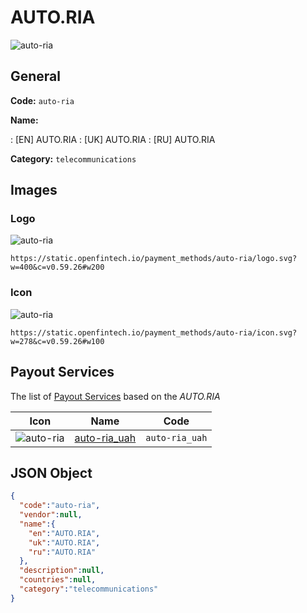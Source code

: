 
# AUTO.RIA 
![auto-ria](https://static.openfintech.io/payment_methods/auto-ria/logo.svg?w=400&c=v0.59.26#w200)  

## General 
**Code:** `auto-ria` 
 
**Name:** 
 
:	[EN] AUTO.RIA 
:	[UK] AUTO.RIA 
:	[RU] AUTO.RIA 
 
**Category:** `telecommunications` 
 

## Images 

### Logo 
![auto-ria](https://static.openfintech.io/payment_methods/auto-ria/logo.svg?w=400&c=v0.59.26#w200)  

```
https://static.openfintech.io/payment_methods/auto-ria/logo.svg?w=400&c=v0.59.26#w200
```  

### Icon 
![auto-ria](https://static.openfintech.io/payment_methods/auto-ria/icon.svg?w=278&c=v0.59.26#w100)  

```
https://static.openfintech.io/payment_methods/auto-ria/icon.svg?w=278&c=v0.59.26#w100
```  

## Payout Services 
 
The list of [Payout Services](/payout-services/) based on the _AUTO.RIA_ 

|Icon|Name|Code| 
|:---:|:---:|:---:| 
|![auto-ria](https://static.openfintech.io/payout_methods/auto-ria/icon.png?w=278&c=v0.59.26#w40) |[auto-ria_uah](/payout-services/auto-ria_uah/)|`auto-ria_uah`| 
 

## JSON Object 

```json
{
  "code":"auto-ria",
  "vendor":null,
  "name":{
    "en":"AUTO.RIA",
    "uk":"AUTO.RIA",
    "ru":"AUTO.RIA"
  },
  "description":null,
  "countries":null,
  "category":"telecommunications"
}
```  
